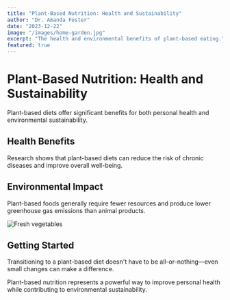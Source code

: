 ```yaml
---
title: "Plant-Based Nutrition: Health and Sustainability"
author: "Dr. Amanda Foster"
date: "2023-12-22"
image: "/images/home-garden.jpg"
excerpt: "The health and environmental benefits of plant-based eating."
featured: true
---
```


# Plant-Based Nutrition: Health and Sustainability

Plant-based diets offer significant benefits for both personal health and environmental sustainability.

## Health Benefits

Research shows that plant-based diets can reduce the risk of chronic diseases and improve overall well-being.

## Environmental Impact

Plant-based foods generally require fewer resources and produce lower greenhouse gas emissions than animal products.

![Fresh vegetables](/images/home-garden.jpg)

## Getting Started

Transitioning to a plant-based diet doesn't have to be all-or-nothing—even small changes can make a difference.

Plant-based nutrition represents a powerful way to improve personal health while contributing to environmental sustainability.

